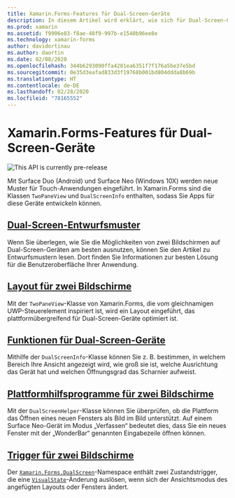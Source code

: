 ```yaml
---
title: Xamarin.Forms-Features für Dual-Screen-Geräte
description: In diesem Artikel wird erklärt, wie sich für Dual-Screen-Geräte optimierte Apps mit Xamarin.Forms erstellen lassen.
ms.prod: xamarin
ms.assetid: f9906e83-f8ae-48f9-997b-e1540b96ee8e
ms.technology: xamarin-forms
author: davidortinau
ms.author: daortin
ms.date: 02/08/2020
ms.openlocfilehash: 344b6293090ffa4281ea6351f7f176a5be37e5bd
ms.sourcegitcommit: 0e35d3eafad833d3f19768b001bd804ddda8b69b
ms.translationtype: HT
ms.contentlocale: de-DE
ms.lasthandoff: 02/28/2020
ms.locfileid: "78165552"
---
```

# <a name="xamarinforms-dual-screen"></a>Xamarin.Forms-Features für Dual-Screen-Geräte

![](~/media/shared/preview.png "This API is currently pre-release")

Mit Surface Duo (Android) und Surface Neo (Windows 10X) werden neue Muster für Touch-Anwendungen eingeführt. In Xamarin.Forms sind die Klassen `TwoPaneView` und `DualScreenInfo` enthalten, sodass Sie Apps für diese Geräte entwickeln können.

## <a name="dual-screen-design-patterns"></a>[Dual-Screen-Entwurfsmuster](design-patterns.md)

Wenn Sie überlegen, wie Sie die Möglichkeiten von zwei Bildschirmen auf Dual-Screen-Geräten am besten ausnutzen, können Sie den Artikel zu Entwurfsmustern lesen. Dort finden Sie Informationen zur besten Lösung für die Benutzeroberfläche Ihrer Anwendung.

## <a name="dual-screen-layout"></a>[Layout für zwei Bildschirme](twopaneview.md)

Mit der `TwoPaneView`-Klasse von Xamarin.Forms, die vom gleichnamigen UWP-Steuerelement inspiriert ist, wird ein Layout eingeführt, das plattformübergreifend für Dual-Screen-Geräte optimiert ist.

## <a name="dual-screen-device-capabilities"></a>[Funktionen für Dual-Screen-Geräte](dual-screen-info.md)

Mithilfe der `DualScreenInfo`-Klasse können Sie z. B. bestimmen, in welchem Bereich Ihre Ansicht angezeigt wird, wie groß sie ist, welche Ausrichtung das Gerät hat und welchen Öffnungsgrad das Scharnier aufweist.

## <a name="dual-screen-platform-helpers"></a>[Plattformhilfsprogramme für zwei Bildschirme](dual-screen-helper.md)

Mit der `DualScreenHelper`-Klasse können Sie überprüfen, ob die Plattform das Öffnen eines neuen Fensters als Bild im Bild unterstützt. Auf einem Surface Neo-Gerät im Modus „Verfassen“ bedeutet dies, dass Sie ein neues Fenster mit der „WonderBar“ genannten Eingabezeile öffnen können.

## <a name="dual-screen-triggers"></a>[Trigger für zwei Bildschirme](triggers.md)

Der [`Xamarin.Forms.DualScreen`](xref:Xamarin.Forms.DualScreen)-Namespace enthält zwei Zustandstrigger, die eine [`VisualState`](xref:Xamarin.Forms.VisualState)-Änderung auslösen, wenn sich der Ansichtsmodus des angefügten Layouts oder Fensters ändert.

